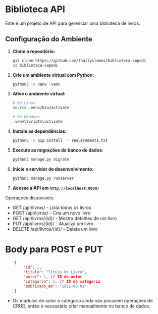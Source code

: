 # Biblioteca API

Este é um projeto de API para gerenciar uma biblioteca de livros.

## Configuração do Ambiente

1. **Clone o repositório:**

    ```bash
    git clone https://github.com/thallyslemos/biblioteca-cepedi
    cd biblioteca-cepedi
    ````

2. **Crie um ambiente virtual com Python:**

    ```bash
    python3 -m venv .venv
    ````

3. **Ative o ambiente virtual:**

    ```bash
    # No Linux
    source .venv/bin/activate

    # No Windows
    .venv\Scripts\activate
    ````

4. **Instale as dependências:**

    ```bash
    python3 -m pip install -r requirements.txt
    ````

5. **Execute as migrações do banco de dados:**

    ```bash
    python3 manage.py migrate
    ````

6. **Inicie o servidor de desenvolvimento:**

    ```bash
    python3 manage.py runserver
    ````

7. **Acesse a API em `http://localhost:8000/`**

Operaçoes disponíveis:	
- GET /api/livros/ - Lista todos os livros
- POST /api/livros/ - Cria um novo livro
- GET /api/livros/{id}/ - Mostra detalhes de um livro
- PUT /api/livros/{id}/ - Atualiza um livro
- DELETE /api/livros/{id}/ - Deleta um livro

# Body para POST e PUT
```json
    {
        "id": 1,
        "titulo": "Titulo do Livro",
        "autor": 1, // ID do autor
        "categoria": 1, // ID da categoria
        "publicado_em": "1951-06-01"
    }
```
- Os múdulos de autor e categoria ainda não possuem operações de CRUD, então é necessário criar manualmente no banco de dados.

